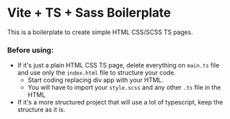 <h1>Vite + TS + Sass Boilerplate</h1>
<p>This is a boilerplate to create simple HTML CSS/SCSS TS pages.</p>
<h3>Before using:</h3>
<ul>
  <li>If it's just a plain HTML CSS TS page, delete everything on <code>main.ts</code> file and use only the <code>index.html</code> file to structure your code.
    <ul>
      <li>
        Start coding replacing div app with your HTML.
      </li>
      <li>You will have to import your <code>style.scss</code> and any other <code>.ts</code> file in the HTML</li>
    </ul>
  </li>
  <li>If it's a more structured project that will use a lot of typescript, keep the structure as it is.</li>
</ul>
